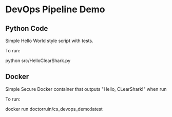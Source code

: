 # DevOps Pipeline Demo

## Python Code

Simple Hello World style script with tests.

To run:

python src/HelloClearShark.py

## Docker

Simple Secure Docker container that outputs "Hello, CLearShark!" when run

To run:

docker run doctorruin/cs_devops_demo:latest
